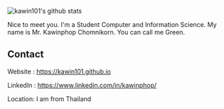 ![kawin101's github stats](https://github-readme-stats.vercel.app/api?username=kawin101&show_icons=true)

Nice to meet you. I'm a Student Computer and Information Science. My name is Mr. Kawinphop Chomnikorn. You can call me Green.

## Contact

Website : https://kawin101.github.io

LinkedIn : https://www.linkedin.com/in/kawinphop/

Location: I am from Thailand
